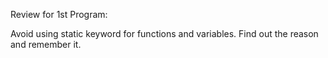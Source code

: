 Review for 1st Program:

Avoid using static keyword for functions and variables. Find out the reason and remember it.

